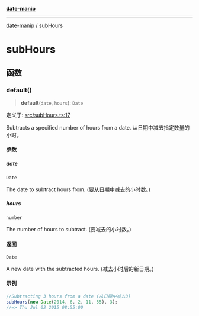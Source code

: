 [**date-manip**](index.md)

***

[date-manip](modules.md) / subHours

# subHours

## 函数

### default()

> **default**(`date`, `hours`): `Date`

定义于: [src/subHours.ts:17](https://github.com/fengxinming/date-manip/blob/12d12a4c2a3486e81330ba529f3fb8271142d945/src/subHours.ts#L17)

Subtracts a specified number of hours from a date.
从日期中减去指定数量的小时。

#### 参数

##### date

`Date`

The date to subtract hours from. (要从日期中减去的小时数。)

##### hours

`number`

The number of hours to subtract. (要减去的小时数。)

#### 返回

`Date`

A new date with the subtracted hours. (减去小时后的新日期。)

#### 示例

```ts
//Subtracting 3 hours from a date (从日期中减去3)
subHours(new Date(2014, 6, 2, 11, 55), 3);
//=> Thu Jul 02 2015 08:55:00
```

